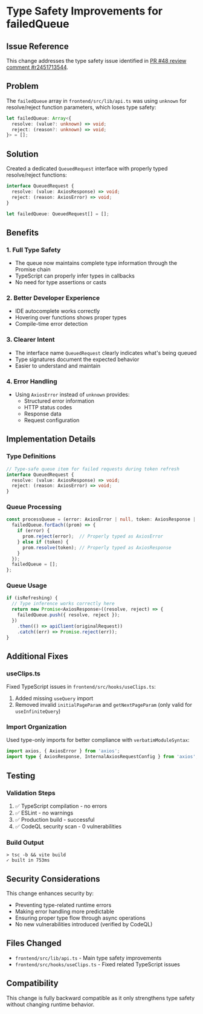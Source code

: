# Type Safety Improvements for failedQueue

## Issue Reference

This change addresses the type safety issue identified in [PR #48 review comment #r2451713544](https://github.com/subculture-collective/clipper/pull/48#discussion_r2451713544).

## Problem

The `failedQueue` array in `frontend/src/lib/api.ts` was using `unknown` for resolve/reject function parameters, which loses type safety:

```typescript
let failedQueue: Array<{
  resolve: (value?: unknown) => void;
  reject: (reason?: unknown) => void;
}> = [];
```

## Solution

Created a dedicated `QueuedRequest` interface with properly typed resolve/reject functions:

```typescript
interface QueuedRequest {
  resolve: (value: AxiosResponse) => void;
  reject: (reason: AxiosError) => void;
}

let failedQueue: QueuedRequest[] = [];
```

## Benefits

### 1. Full Type Safety

- The queue now maintains complete type information through the Promise chain
- TypeScript can properly infer types in callbacks
- No need for type assertions or casts

### 2. Better Developer Experience

- IDE autocomplete works correctly
- Hovering over functions shows proper types
- Compile-time error detection

### 3. Clearer Intent

- The interface name `QueuedRequest` clearly indicates what's being queued
- Type signatures document the expected behavior
- Easier to understand and maintain

### 4. Error Handling

- Using `AxiosError` instead of `unknown` provides:
  - Structured error information
  - HTTP status codes
  - Response data
  - Request configuration

## Implementation Details

### Type Definitions

```typescript
// Type-safe queue item for failed requests during token refresh
interface QueuedRequest {
  resolve: (value: AxiosResponse) => void;
  reject: (reason: AxiosError) => void;
}
```

### Queue Processing

```typescript
const processQueue = (error: AxiosError | null, token: AxiosResponse | null = null) => {
  failedQueue.forEach((prom) => {
    if (error) {
      prom.reject(error);  // Properly typed as AxiosError
    } else if (token) {
      prom.resolve(token); // Properly typed as AxiosResponse
    }
  });
  failedQueue = [];
};
```

### Queue Usage

```typescript
if (isRefreshing) {
  // Type inference works correctly here
  return new Promise<AxiosResponse>((resolve, reject) => {
    failedQueue.push({ resolve, reject });
  })
    .then(() => apiClient(originalRequest))
    .catch((err) => Promise.reject(err));
}
```

## Additional Fixes

### useClips.ts

Fixed TypeScript issues in `frontend/src/hooks/useClips.ts`:

1. Added missing `useQuery` import
2. Removed invalid `initialPageParam` and `getNextPageParam` (only valid for `useInfiniteQuery`)

### Import Organization

Used type-only imports for better compliance with `verbatimModuleSyntax`:

```typescript
import axios, { AxiosError } from 'axios';
import type { AxiosResponse, InternalAxiosRequestConfig } from 'axios';
```

## Testing

### Validation Steps

1. ✅ TypeScript compilation - no errors
2. ✅ ESLint - no warnings
3. ✅ Production build - successful
4. ✅ CodeQL security scan - 0 vulnerabilities

### Build Output

```
> tsc -b && vite build
✓ built in 753ms
```

## Security Considerations

This change enhances security by:

- Preventing type-related runtime errors
- Making error handling more predictable
- Ensuring proper type flow through async operations
- No new vulnerabilities introduced (verified by CodeQL)

## Files Changed

- `frontend/src/lib/api.ts` - Main type safety improvements
- `frontend/src/hooks/useClips.ts` - Fixed related TypeScript issues

## Compatibility

This change is fully backward compatible as it only strengthens type safety without changing runtime behavior.
